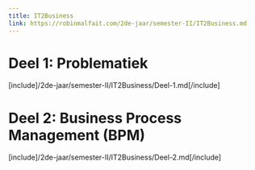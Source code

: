 ```yaml
---
title: IT2Business
link: https://robinmalfait.com/2de-jaar/semester-II/IT2Business.md
---
```


# Deel 1: Problematiek

[include]/2de-jaar/semester-II/IT2Business/Deel-1.md[/include]

# Deel 2: Business Process Management (BPM)

<!-- AenOII_BPM_Deel1_2016.pptx -->
[include]/2de-jaar/semester-II/IT2Business/Deel-2.md[/include]

